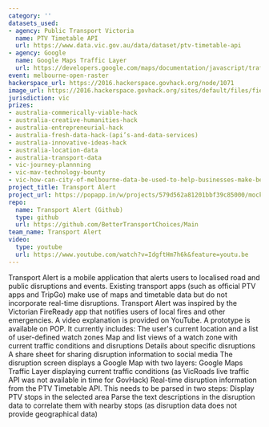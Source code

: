 ```yaml
---
category: ''
datasets_used:
- agency: Public Transport Victoria
  name: PTV Timetable API
  url: https://www.data.vic.gov.au/data/dataset/ptv-timetable-api
- agency: Google
  name: Google Maps Traffic Layer
  url: https://developers.google.com/maps/documentation/javascript/trafficlayer
event: melbourne-open-raster
hackerspace_url: https://2016.hackerspace.govhack.org/node/1071
image_url: https://2016.hackerspace.govhack.org/sites/default/files/field/image/Icon_0.png
jurisdiction: vic
prizes:
- australia-commerically-viable-hack
- australia-creative-humanities-hack
- australia-entrepreneurial-hack
- australia-fresh-data-hack-(api’s-and-data-services)
- australia-innovative-ideas-hack
- australia-location-data
- australia-transport-data
- vic-journey-plannning
- vic-mav-technology-bounty
- vic-how-can-city-of-melbourne-data-be-used-to-help-businesses-make-better-decisions?
project_title: Transport Alert
project_url: https://popapp.in/w/projects/579d562a81201bbf39c85000/mockups
repo:
  name: Transport Alert (Github)
  type: github
  url: https://github.com/BetterTransportChoices/Main
team_name: Transport Alert
video:
  type: youtube
  url: https://www.youtube.com/watch?v=IdgftHm7h6k&feature=youtu.be
---
```


Transport Alert is a mobile application that alerts users to localised road and public disruptions and events. Existing transport apps (such as official PTV apps and TripGo) make use of maps and timetable data but do not incorporate real-time disruptions.
Transport Alert was inspired by the Victorian FireReady app that notifies users of local fires and other emergencies.
A video explanation is provided on YouTube.
A prototype is available on POP. It currently includes:
The user's current location and a list of user-defined watch zones
Map and list views of a watch zone with current traffic conditions and disruptions
Details about specific disruptions
A share sheet for sharing disruption information to social media
The disruption screen displays a Google Map with two layers:
Google Maps Traffic Layer displaying current traffic conditions (as VicRoads live traffic API was not available in time for GovHack)
Real-time disruption information from the PTV Timetable API. This needs to be parsed in two steps:
Display PTV stops in the selected area
Parse the text descriptions in the disruption data to correlate them with nearby stops (as disruption data does not provide geographical data)